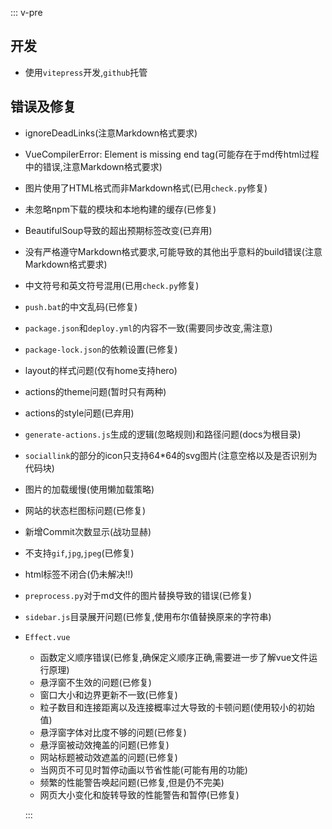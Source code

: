 ::: v-pre
## 开发

- 使用`vitepress`开发,`github`托管

## 错误及修复

- ignoreDeadLinks(注意Markdown格式要求)

- VueCompilerError: Element is missing end tag(可能存在于md传html过程中的错误,注意Markdown格式要求)

- 图片使用了HTML格式而非Markdown格式(已用`check.py`修复)

- 未忽略npm下载的模块和本地构建的缓存(已修复)

- BeautifulSoup导致的超出预期标签改变(已弃用)

- 没有严格遵守Markdown格式要求,可能导致的其他出乎意料的build错误(注意Markdown格式要求)

- 中文符号和英文符号混用(已用`check.py`修复)

- `push.bat`的中文乱码(已修复)

- `package.json`和`deploy.yml`的内容不一致(需要同步改变,需注意)

- `package-lock.json`的依赖设置(已修复)

- layout的样式问题(仅有home支持hero)

- actions的theme问题(暂时只有两种)

- actions的style问题(已弃用)

- `generate-actions.js`生成的逻辑(忽略规则)和路径问题(docs为根目录)

- `sociallink`的部分的icon只支持64*64的svg图片(注意空格以及是否识别为代码块)

- 图片的加载缓慢(使用懒加载策略)
  
- 网站的状态栏图标问题(已修复)
  
- 新增Commit次数显示(战功显赫)
  
- 不支持`gif`,`jpg`,`jpeg`(已修复)
  
- html标签不闭合(仍未解决!!)
  
- `preprocess.py`对于md文件的图片替换导致的错误(已修复)
  
- `sidebar.js`目录展开问题(已修复,使用布尔值替换原来的字符串)
  
- `Effect.vue`

  - 函数定义顺序错误(已修复,确保定义顺序正确,需要进一步了解vue文件运行原理)
  - 悬浮窗不生效的问题(已修复)
  - 窗口大小和边界更新不一致(已修复)
  - 粒子数目和连接距离以及连接概率过大导致的卡顿问题(使用较小的初始值)
  - 悬浮窗字体对比度不够的问题(已修复)
  - 悬浮窗被动效掩盖的问题(已修复)
  - 网站标题被动效遮盖的问题(已修复)
  - 当网页不可见时暂停动画以节省性能(可能有用的功能)
  - 频繁的性能警告唤起问题(已修复,但是仍不完美)
  - 网页大小变化和旋转导致的性能警告和暂停(已修复)

  

  :::